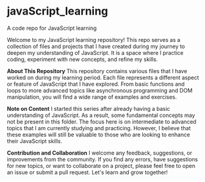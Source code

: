 # javaScript_learning
A code repo for JavaScript learning

Welcome to my JavaScript learning repository! This repo serves as a collection of files and projects that I have created during my journey to deepen my understanding of JavaScript. It is a space where I practice coding, experiment with new concepts, and refine my skills.

**About This Repository**
This repository contains various files that I have worked on during my learning period. Each file represents a different aspect or feature of JavaScript that I have explored. From basic functions and loops to more advanced topics like asynchronous programming and DOM manipulation, you will find a wide range of examples and exercises.

**Note on Content**
I started this series after already having a basic understanding of JavaScript. As a result, some fundamental concepts may not be present in this folder. The focus here is on intermediate to advanced topics that I am currently studying and practicing. However, I believe that these examples will still be valuable to those who are looking to enhance their JavaScript skills.

**Contribution and Collaboration**
I welcome any feedback, suggestions, or improvements from the community. If you find any errors, have suggestions for new topics, or want to collaborate on a project, please feel free to open an issue or submit a pull request. Let's learn and grow together!

